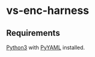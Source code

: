 # vs-enc-harness

## Requirements
[Python3](https://www.python.org/downloads/) with [PyYAML](http://pyyaml.org/) installed.

